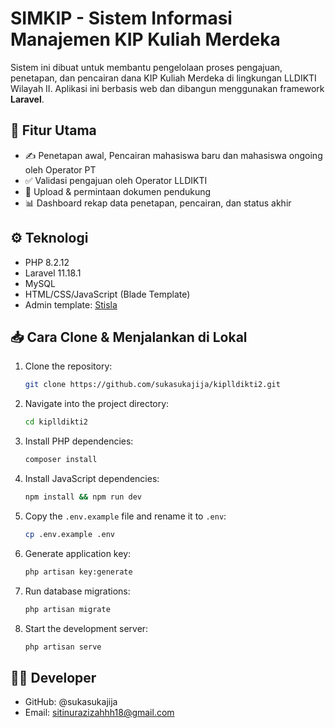 # SIMKIP - Sistem Informasi Manajemen KIP Kuliah Merdeka

Sistem ini dibuat untuk membantu pengelolaan proses pengajuan, penetapan, dan pencairan dana KIP Kuliah Merdeka di lingkungan LLDIKTI Wilayah II. Aplikasi ini berbasis web dan dibangun menggunakan framework **Laravel**.

## 🚀 Fitur Utama

- ✍️ Penetapan awal, Pencairan mahasiswa baru dan mahasiswa ongoing oleh Operator PT
- ✅ Validasi pengajuan oleh Operator LLDIKTI
- 📁 Upload & permintaan dokumen pendukung
- 📊 Dashboard rekap data penetapan, pencairan, dan status akhir

## ⚙️ Teknologi

- PHP 8.2.12
- Laravel 11.18.1
- MySQL
- HTML/CSS/JavaScript (Blade Template)
- Admin template: [Stisla](https://getstisla.com)

## 📥 Cara Clone & Menjalankan di Lokal

1. Clone the repository:
    ```bash
    git clone https://github.com/sukasukajija/kiplldikti2.git
    ```

2. Navigate into the project directory:
    ```bash
    cd kiplldikti2
    ```

3. Install PHP dependencies:
    ```bash
    composer install
    ```

4. Install JavaScript dependencies:
    ```bash
    npm install && npm run dev
    ```

5. Copy the `.env.example` file and rename it to `.env`:
    ```bash
    cp .env.example .env
    ```

6. Generate application key:
    ```bash
    php artisan key:generate
    ```

7. Run database migrations:
    ```bash
    php artisan migrate
    ```

8. Start the development server:
    ```bash
    php artisan serve
    ```

## 🙋‍♂️ Developer
- GitHub: @sukasukajija
- Email: sitinurazizahhh18@gmail.com
